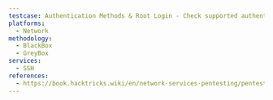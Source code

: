 ```yaml
---
testcase: Authentication Methods & Root Login - Check supported authentication methods using ssh -v <IP> (look for publickey,password,keyboard-interactive)
platforms: 
  - Network
methodology: 
  - BlackBox
  - GreyBox
services:
  - SSH
references:
  - https://book.hacktricks.wiki/en/network-services-pentesting/pentesting-ssh.html
---
```

